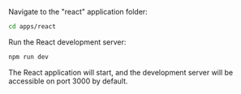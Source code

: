 Navigate to the "react" application folder:

```bash
cd apps/react
```

Run the React development server:

```bash
npm run dev
```

The React application will start, and the development server will be accessible on port 3000 by default.
